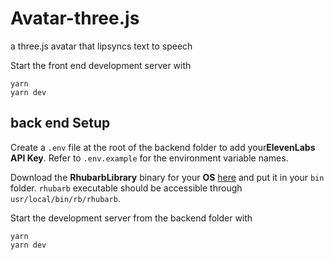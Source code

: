 # Avatar-three.js
a three.js avatar that lipsyncs text to speech

Start the front end development server with
```
yarn
yarn dev
```


## back end Setup
Create a `.env` file at the root of the backend folder to add your**ElevenLabs API Key**. Refer to `.env.example` for the environment variable names.

Download the **RhubarbLibrary** binary for your **OS** [here](https://github.com/DanielSWolf/rhubarb-lip-sync/releases) and put it in your `bin` folder. `rhubarb` executable should be accessible through `usr/local/bin/rb/rhubarb`.

Start the development server from the backend folder with
```
yarn
yarn dev
```